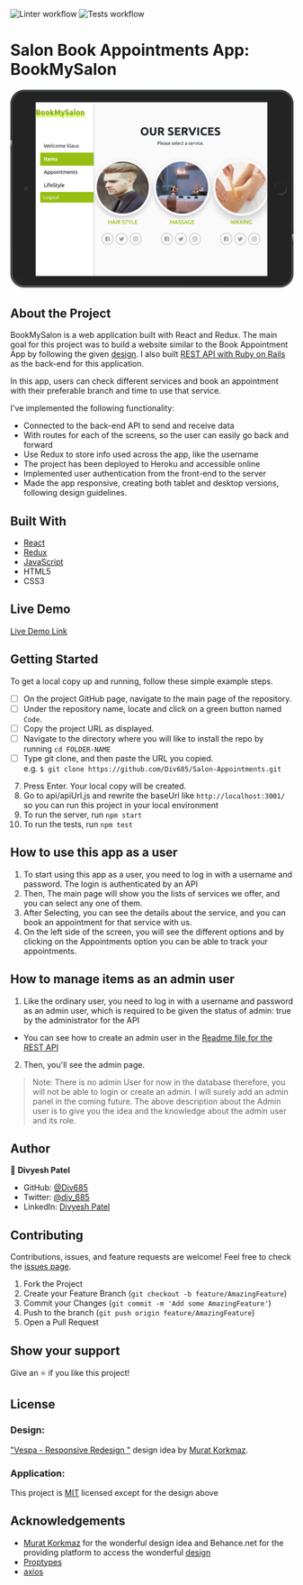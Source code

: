 ![Linter workflow](https://github.com/Div685/Salon-Appointments/actions/workflows/linters.yml/badge.svg)
![Tests workflow](https://github.com/Div685/Salon-Appointments/actions/workflows/tests.yml/badge.svg)
# Salon Book Appointments App: BookMySalon

![Screenshots](./screenshot.png)


## About the Project
BookMySalon is a web application built with React and Redux. The main goal for this project was to build a website similar to the Book Appointment App by following the given [design](https://www.behance.net/gallery/26425031/Vespa-Responsive-Redesign). 
I also built [REST API with Ruby on Rails](https://github.com/Div685/Book-Appointment-API) as the back-end for this application.

In this app, users can check different services and book an appointment with their preferable branch and time to use that service.

I've implemented the following functionality:
- Connected to the back-end API to send and receive data
- With routes for each of the screens, so the user can easily go back and forward
- Use Redux to store info used across the app, like the username
- The project has been deployed to Heroku and accessible online
- Implemented user authentication from the front-end to the server
- Made the app responsive, creating both tablet and desktop versions, following design guidelines.

## Built With

* [React](https://reactjs.org/)
* [Redux](https://redux.js.org/)
* [JavaScript](https://en.wikipedia.org/wiki/JavaScript)
* HTML5
* CSS3


## Live Demo

[Live Demo Link](https://salon-appointment-33fe4.web.app/)


## Getting Started

To get a local copy up and running, follow these simple example steps.

- [ ] On the project GitHub page, navigate to the main page of the repository.
- [ ] Under the repository name, locate and click on a green button named `Code`. 
- [ ] Copy the project URL as displayed.
- [ ] Navigate to the directory where you will like to install the repo by running `cd FOLDER-NAME`
- [ ] Type git clone, and then paste the URL you copied. <br>
e.g. `$ git clone https://github.com/Div685/Salon-Appointments.git`
7. Press Enter. Your local copy will be created. 
8. Go to api/apiUrl.js and rewrite the baseUrl like `http://localhost:3001/` so you can run this project in your local environment
9. To run the server, run `npm start`
10. To run the tests, run `npm test`

## How to use this app as a user

1. To start using this app as a user, you need to log in with a username and password. The login is authenticated by an API
2. Then, The main page will show you the lists of services we offer, and you can select any one of them.
3. After Selecting, you can see the details about the service, and you can book an appointment for that service with us.
4. On the left side of the screen, you will see the different options and by clicking on the Appointments option you can be able to track your appointments.

## How to manage items as an admin user

1. Like the ordinary user, you need to log in with a username and password as an admin user, which is required to be given the status of admin: true by the administrator for the API
  * You can see how to create an admin user in the [Readme file for the REST API](https://github.com/Div685/Book-Appointment-API)
2. Then, you'll see the admin page.
> Note: There is no admin User for now in the database therefore, you will not be able to login or create an admin. I will surely add an admin panel in the coming future. The above description about the Admin user is to give you the idea and the knowledge about the admin user and its role.


## Author

👤 **Divyesh Patel**

- GitHub: [@Div685](https://github.com/Div685)
- Twitter: [@div_685](https://twitter.com/div_685)
- LinkedIn: [Divyesh Patel](https://www.linkedin.com/in/divyesh-daxa-patel/)


## Contributing

Contributions, issues, and feature requests are welcome!
Feel free to check the [issues page](../../issues).

1. Fork the Project
2. Create your Feature Branch (`git checkout -b feature/AmazingFeature`)
3. Commit your Changes (`git commit -m 'Add some AmazingFeature'`)
4. Push to the branch (`git push origin feature/AmazingFeature`)
5. Open a Pull Request


## Show your support

Give an ⭐️ if you like this project!


## License

### Design:
["Vespa - Responsive Redesign "](https://www.behance.net/gallery/26425031/Vespa-Responsive-Redesign) design idea by [Murat Korkmaz](https://www.behance.net/muratk).

### Application:
This project is [MIT](./LICENSE) licensed except for the design above

## Acknowledgements
* [Murat Korkmaz](https://www.behance.net/muratk) for the wonderful design idea and Behance.net for the providing platform to access the wonderful [design](https://www.behance.net/gallery/26425031/Vespa-Responsive-Redesign)
* [Proptypes](https://reactjs.org/docs/typechecking-with-proptypes.html)
* [axios](https://github.com/axios/axios)